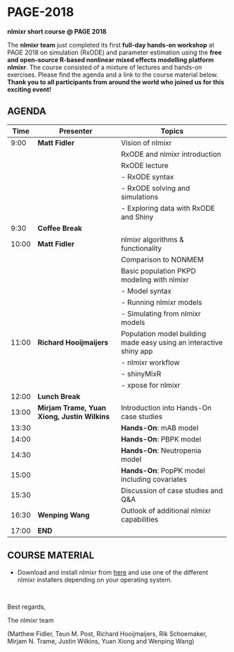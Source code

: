 # PAGE-2018
**nlmixr short course @ PAGE 2018**

The **nlmixr team** just completed its first **full-day hands-on workshop** at PAGE 2018 on simulation (RxODE) and parameter estimation 
using the **free and open-source R-based nonlinear mixed effects modelling platform nlmixr**. 
The course consisted of a mixture of lectures and hands-on exercises. Please find the agenda and a link to the course material below. 
**Thank you to all participants from around the world who joined us for this exciting event!**

## AGENDA

| Time | Presenter | Topics |
| ------------- | ----------------- | ------|
| 9:00 | **Matt Fidler** | Vision of nlmixr|
|      |                 | RxODE and nlmixr introduction |
|      |                 | RxODE lecture  |
|      |                 | - RxODE syntax |
|      |                 | - RxODE solving and simulations |
|      |                 | - Exploring data with RxODE and Shiny |
| 9:30 | **Coffee Break**|
| 10:00 | **Matt Fidler** | nlmixr algorithms & functionality|
|       |                 | Comparison to NONMEM |
|       |                 | Basic population PKPD modeling with nlmixr |
|       |                 |  - Model syntax |
|       |                 |  - Running nlmixr models |
|       |                 |  - Simulating from nlmixr models |
| 11:00 | **Richard Hooijmaijers** | Population model building made easy using an interactive shiny app|
|       |                      | - nlmixr workflow |
|       |                      | - shinyMixR |
|       |                      | - xpose for nlmixr |
| 12:00 | **Lunch Break**|
| 13:00 | **Mirjam Trame, Yuan Xiong, Justin Wilkins** | Introduction into Hands-On case studies |
| 13:30 |                                              | **Hands-On**: mAB model|
| 14:00 |                                              | **Hands-On**: PBPK model |
| 14:30 |                                              | **Hands-On**: Neutropenia model |
| 15:00 |                                              | **Hands-On**: PopPK model including covariates|
| 15:30 |                                              | Discussion of case studies and Q&A|
| 16:30 | **Wenping Wang** | Outlook of additional nlmixr capabilities |
| 17:00 | **END** |

## COURSE MATERIAL

- Download and install nlmixr from [here]( https://github.com/nlmixrdevelopment/nlmixr/releases/tag/v9.0.1-0 ) and use one of the different nlmixr installers depending on your operating system.

<br />

Best regards,

The nlmixr team

(Matthew Fidler, Teun M. Post, Richard Hooijmaijers, Rik Schoemaker, Mirjam N. Trame, Justin Wilkins, Yuan Xiong and Wenping Wang)
